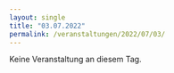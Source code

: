 ```yaml
---
layout: single
title: "03.07.2022"
permalink: /veranstaltungen/2022/07/03/
---
```


Keine Veranstaltung an diesem Tag.
